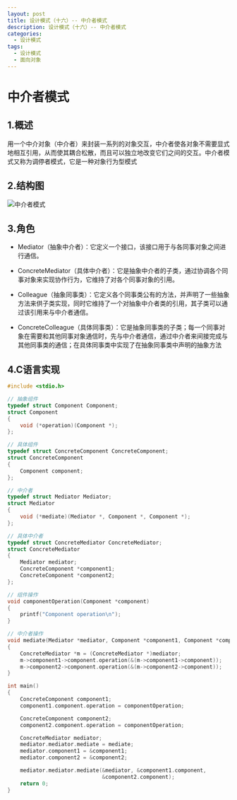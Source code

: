 ```yaml
---
layout: post
title: 设计模式（十六）-- 中介者模式
description: 设计模式（十六）-- 中介者模式
categories:
  - 设计模式
tags:
  - 设计模式
  - 面向对象
---
```


# 中介者模式

## 1.概述

用一个中介对象（中介者）来封装一系列的对象交互，中介者使各对象不需要显式地相互引用，从而使其耦合松散，而且可以独立地改变它们之间的交互。中介者模式又称为调停者模式，它是一种对象行为型模式

## 2.结构图

![中介者模式](https://kx-image.oss-cn-chengdu.aliyuncs.com/%E4%B8%AD%E4%BB%8B%E8%80%85%E6%A8%A1%E5%BC%8F.png)

## 3.角色

- Mediator（抽象中介者）：它定义一个接口，该接口用于与各同事对象之间进行通信。

- ConcreteMediator（具体中介者）：它是抽象中介者的子类，通过协调各个同事对象来实现协作行为，它维持了对各个同事对象的引用。

- Colleague（抽象同事类）：它定义各个同事类公有的方法，并声明了一些抽象方法来供子类实现，同时它维持了一个对抽象中介者类的引用，其子类可以通过该引用来与中介者通信。

- ConcreteColleague（具体同事类）：它是抽象同事类的子类；每一个同事对象在需要和其他同事对象通信时，先与中介者通信，通过中介者来间接完成与其他同事类的通信；在具体同事类中实现了在抽象同事类中声明的抽象方法

## 4.C语言实现

```c
#include <stdio.h>

// 抽象组件
typedef struct Component Component;
struct Component
{
    void (*operation)(Component *);
};

// 具体组件
typedef struct ConcreteComponent ConcreteComponent;
struct ConcreteComponent
{
    Component component;
};

// 中介者
typedef struct Mediator Mediator;
struct Mediator
{
    void (*mediate)(Mediator *, Component *, Component *);
};

// 具体中介者
typedef struct ConcreteMediator ConcreteMediator;
struct ConcreteMediator
{
    Mediator mediator;
    ConcreteComponent *component1;
    ConcreteComponent *component2;
};

// 组件操作
void componentOperation(Component *component)
{
    printf("Component operation\n");
}

// 中介者操作
void mediate(Mediator *mediator, Component *component1, Component *component2)
{
    ConcreteMediator *m = (ConcreteMediator *)mediator;
    m->component1->component.operation(&(m->component1->component));
    m->component2->component.operation(&(m->component2->component));
}

int main()
{
    ConcreteComponent component1;
    component1.component.operation = componentOperation;

    ConcreteComponent component2;
    component2.component.operation = componentOperation;

    ConcreteMediator mediator;
    mediator.mediator.mediate = mediate;
    mediator.component1 = &component1;
    mediator.component2 = &component2;

    mediator.mediator.mediate(&mediator, &component1.component,
                              &component2.component);
    return 0;
}

```

